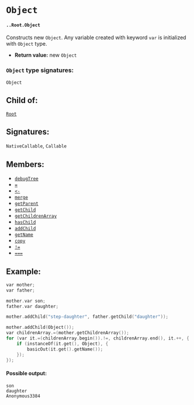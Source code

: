 # `Object`

#### `..Root.Object`

Constructs new `Object`. Any variable created with keyword `var` is initialized with `Object` type.

* **Return value:** new `Object`

### `Object` type signatures:

`Object`

## Child of:

[`Root`](docs..Root.md)

## Signatures:

`NativeCallable`, `Callable`

## Members:

- [`debugTree`](docs..Root.Object.debugTree.md)
- [`=`](docs..Root.Object.=.md)
- [`<-`](docs..Root.Object.<-.md)
- [`merge`](docs..Root.Object.merge.md)
- [`getParent`](docs..Root.Object.getParent.md)
- [`getChild`](docs..Root.Object.getChild.md)
- [`getChildrenArray`](docs..Root.Object.getChildrenArray.md)
- [`hasChild`](docs..Root.Object.hasChild.md)
- [`addChild`](docs..Root.Object.addChild.md)
- [`getName`](docs..Root.Object.getName.md)
- [`copy`](docs..Root.Object.copy.md)
- [`!=`](docs..Root.Object.!=.md)
- [`===`](docs..Root.Object.===.md)

## Example:

```c
var mother;
var father;

mother.var son;
father.var daughter;

mother.addChild("step-daughter", father.getChild("daughter"));

mother.addChild(Object());
var childrenArray.=(mother.getChildrenArray());
for (var it.=(childrenArray.begin()).!=, childrenArray.end(), it.++, {
    if (instanceOf(it.get(), Object), {
        basicOut(it.get().getName());
    });
});
```

#### Possible output:

```
son
daughter
Anonymous3384
```
